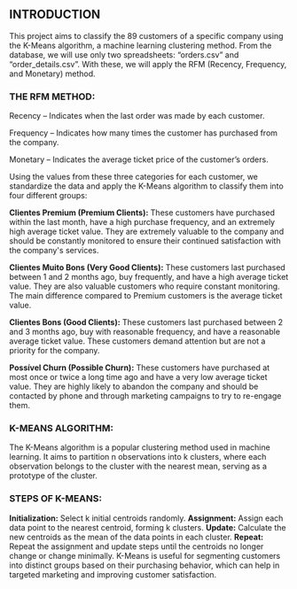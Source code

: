 ## INTRODUCTION

This project aims to classify the 89 customers of a specific company using the K-Means algorithm, a machine learning clustering method. From the database, we will use only two spreadsheets: “orders.csv” and “order_details.csv”. With these, we will apply the RFM (Recency, Frequency, and Monetary) method.


### **THE RFM METHOD:**
Recency – Indicates when the last order was made by each customer.

Frequency – Indicates how many times the customer has purchased from the company.

Monetary – Indicates the average ticket price of the customer’s orders.

Using the values from these three categories for each customer, we standardize the data and apply the K-Means algorithm to classify them into four different groups:


**Clientes Premium (Premium Clients):** These customers have purchased within the last month, have a high purchase frequency, and an extremely high average ticket value. They are extremely valuable to the company and should be constantly monitored to ensure their continued satisfaction with the company's services.

**Clientes Muito Bons (Very Good Clients):** These customers last purchased between 1 and 2 months ago, buy frequently, and have a high average ticket value. They are also valuable customers who require constant monitoring. The main difference compared to Premium customers is the average ticket value.

**Clientes Bons (Good Clients):** These customers last purchased between 2 and 3 months ago, buy with reasonable frequency, and have a reasonable average ticket value. These customers demand attention but are not a priority for the company.

**Possível Churn (Possible Churn):** These customers have purchased at most once or twice a long time ago and have a very low average ticket value. They are highly likely to abandon the company and should be contacted by phone and through marketing campaigns to try to re-engage them.


### **K-MEANS ALGORITHM:**
The K-Means algorithm is a popular clustering method used in machine learning. It aims to partition n observations into k clusters, where each observation belongs to the cluster with the nearest mean, serving as a prototype of the cluster.


### **STEPS OF K-MEANS:**

**Initialization:** Select k initial centroids randomly.
**Assignment:** Assign each data point to the nearest centroid, forming k clusters.
**Update:** Calculate the new centroids as the mean of the data points in each cluster.
**Repeat:** Repeat the assignment and update steps until the centroids no longer change or change minimally.
K-Means is useful for segmenting customers into distinct groups based on their purchasing behavior, which can help in targeted marketing and improving customer satisfaction.
